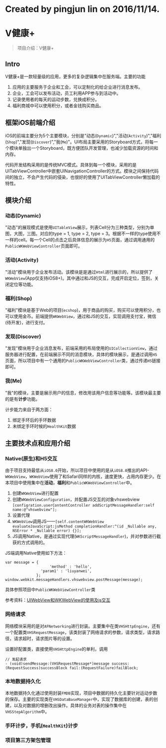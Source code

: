 
# Created by pingjun lin on 2016/11/14.

# V健康+

 
 > 项目介绍：V健康+
 
## Intro

V健康+是一款轻量级的应用，更多的复杂逻辑集中在服务端。主要的功能

1. 应用的主要服务于企业和工会，可以定制化的给企业进行消息发布。
2. 企业，工会可以发布活动，员工利用APP参与到活动中。
3. 记录使用者的每天的运动步数，兑换成积分。
4. 福利商城中可以使用积分，或者金钱购买商品。
 
## 框架iOS前端介绍

iOS的前端主要分为5个主要模块，分别是"动态(`Dynamic`)","活动(`Activity`)","福利(`Shop`)","发现(`Discover`)","我(`Me`)"。UI布局主要采用的Storyboard方式，将每一个模块单独出一个Storyboard，既方便团队开发管理，也减少加载资源的时间和内存。

代码开发结构采用的是传统MVC模式。具体到每一个模块，采用的是UITabViewController中嵌套UINavigationController的方式。模块之间保持代码间的独立，不会产生代码的侵染，也很好的使用了UITabViewController懒加载的特性。

## 模块介绍

### 动态(Dynamic)

"动态"的展现模式是使用`UITableView`展示，列表Cell分为三种类型，分别为单图，大图，三图。对应的type = 1, type = 2, type = 3。根据不一样的type使用不一样的cell。每一个Cell的点击之后具体信息的展示为`H5`页面，通过调用通用的`PublicWKWebViewController`页面即可。

### 活动(Activity)

"活动"模块用于企业发布活动。该模块是是通过`Html`进行展示的，所以提供了`WKWebView`(App仅支持iOS8+)。其中通过和JS的交互，完成开启定位，签到，关闭定位等功能。

### 福利(Shop)

"福利"模块是基于Web的项目(`ecshop`)，用于商品的购买，购买可以使用积分，也可以使用金币。前端提供`WKWebView`，通过和JS的交互，实现调用支付宝，微信(待开发)，进行支付。

### 发现(Discover)

"发现"模块用于企业消息发布，前端采用的布局使用的`UICollectionView`，通过服务器进行配置，在前端展示不同的消息模块，具体的模块展示，是通过调用`H5`页面，所以项目中有一个通用的`PublicWKWebViewController`类，通过传递`H5`链接即可。

### 我(Me)

"我"的模块，主要是展示用户的信息，修改用该用户信息等功能等。该模块最主要的是有**计步**功能。

计步能力来自于两方面：

1. 绑定手环后的手环数据
2. 未绑定手环时候的`HealthKit`数据


## 主要技术点和应用介绍

### Native(原生)和H5交互

由于项目支持最低从`iOS8.0`开始，所以项目中使用的是从`iOS8.0`推出的API-`WKWebView`，`WKWebView`使用了和Safari同样的内核，速度更快，占用内存更少。在本项目中使用集中在**活动**，**福利**和`PublicWKWebViewController`中。

1. 创建`WKWebView`进行配置
2. 创建`WKWebViewConfiguration`，并配置JS交互的对象vhswebview `[configration.userContentController addScriptMessageHandler:self name:@"vhswebview"];`
3. 设置代理
4. `WKWebView`调用JS——`[self.contentWKWebView evaluateJavaScript:jsMethod completionHandler:^(id _Nullable any, NSError * _Nullable error) {}];`
5. JS调用Native，是通过实现代理(`WKScriptMessageHandler`)，并对参数进行截获的方式调用的。

JS端调用Native使用如下方法：
	
	var message = {
						'method' : 'hello',
                 	'param1' : 'liuyanwei',
                  };
	window.webkit.messageHandlers.vhswebview.postMessage(message);
	
	
具体参照项目中`PublicWKWebViewController`类

参考资料：[UIWebView和WKWebView的使用及js交互](http://liuyanwei.jumppo.com/2015/10/17/ios-webView.html)

### 网络请求

网络模块采用的是对`AFNetworking`进行封装。主要集中在类`VHSHttpEngine`，还有一个配置类`VHSRequestMessage`，该类封装了网络请求的参数，请求类型，请求路径，请求超时，请求图片等的设置。

设置好配置类，直接使用`VHSHttpEngine`的单利，调用

	// 发起请求
	- (void)sendMessage:(VHSRequestMessage*)message success:(RequestSuccess)successBlock fail:(RequestFailure)failBlock;

### 本地数据持久化

本地数据持久化通过使用封装`FMDB`实现，项目中数据的持久化主要针对运动步数的保存。主要的实现类在`VHSDataBaseManager`中，实现了数据库的创建，表的创建，以及对数据的增删改出操作。具体的业务对表的操作集中在`VHSStepAlgorithm`中。

### 手环计步，手机(`HealthKit`)计步

### 项目第三方架包管理


 


